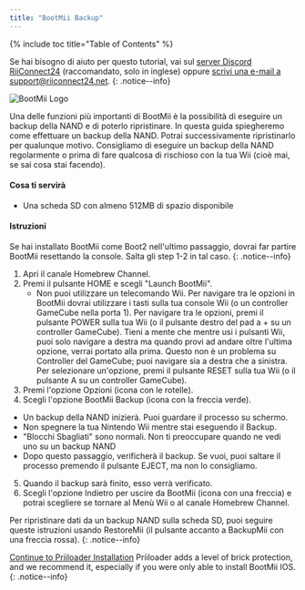 ```yaml
---
title: "BootMii Backup"
---
```


{% include toc title="Table of Contents" %}

Se hai bisogno di aiuto per questo tutorial, vai sul [server Discord RiiConnect24](https://discord.gg/b4Y7jfD) (raccomandato, solo in inglese) oppure [scrivi una e-mail a support@riiconnect24.net](mailto:support@riiconnect24.net).
{: .notice--info}

![BootMii Logo](/images/bootmii.png)

Una delle funzioni più importanti di BootMii è la possibilità di eseguire un backup della NAND e di poterlo ripristinare. In questa guida spiegheremo come effettuare un backup della NAND. Potrai successivamente ripristinarlo per qualunque motivo. Consigliamo di eseguire un backup della NAND regolarmente o prima di fare qualcosa di rischioso con la tua Wii (cioè mai, se sai cosa stai facendo).

#### Cosa ti servirà
* Una scheda SD con almeno 512MB di spazio disponibile

#### Istruzioni
Se hai installato BootMii come Boot2 nell'ultimo passaggio, dovrai far partire BootMii resettando la console. Salta gli step 1-2 in tal caso.
{: .notice--info}
1. Apri il canale Homebrew Channel.
2. Premi il pulsante HOME e scegli "Launch BootMii".
   - Non puoi utilizzare un telecomando Wii. Per navigare tra le opzioni in BootMii dovrai utilizzare i tasti sulla tua console Wii (o un controller GameCube nella porta 1). Per navigare tra le opzioni, premi il pulsante POWER sulla tua Wii (o il pulsante destro del pad a + su un controller GameCube). Tieni a mente che mentre usi i pulsanti Wii, puoi solo navigare a destra ma quando provi ad andare oltre l'ultima opzione, verrai portato alla prima. Questo non è un problema su Controller del GameCube; puoi navigare sia a destra che a sinistra. Per selezionare un'opzione, premi il pulsante RESET sulla tua Wii (o il pulsante A su un controller GameCube).
3. Premi l'opzione Opzioni (icona con le rotelle).
4. Scegli l'opzione BootMii Backup (icona con la freccia verde).
- Un backup della NAND inizierà. Puoi guardare il processo su schermo.
- Non spegnere la tua Nintendo Wii mentre stai eseguendo il Backup.
- "Blocchi Sbagliati" sono normali. Non ti preoccupare quando ne vedi uno su un backup NAND
- Dopo questo passaggio, verificherà il backup. Se vuoi, puoi saltare il processo premendo il pulsante EJECT, ma non lo consigliamo.
5. Quando il backup sarà finito, esso verrà verificato.
6. Scegli l'opzione Indietro per uscire da BootMii (icona con una freccia) e potrai scegliere se tornare al Menù Wii o al canale Homebrew Channel.

Per ripristinare dati da un backup NAND sulla scheda SD, puoi seguire queste istruzioni usando RestoreMii (il pulsante accanto a BackupMii con una freccia rossa).
{: .notice--info}

[Continue to Priiloader Installation](priiloader) Priiloader adds a level of brick protection, and we recommend it, especially if you were only able to install BootMii IOS.
{: .notice--info}
